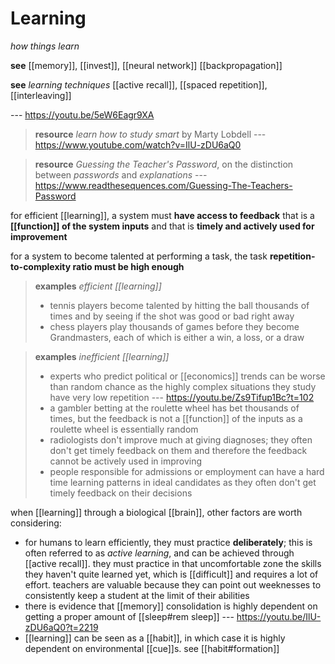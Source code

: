 # Learning

_how things learn_

**see** [[memory]], [[invest]], [[neural network]] [[backpropagation]]

**see** _learning techniques_ [[active recall]], [[spaced repetition]], [[interleaving]]

--- <https://youtu.be/5eW6Eagr9XA>

> **resource** _learn how to study smart_ by Marty Lobdell --- <https://www.youtube.com/watch?v=IlU-zDU6aQ0>

> **resource** _Guessing the Teacher's Password_, on the distinction between _passwords_ and _explanations_ --- <https://www.readthesequences.com/Guessing-The-Teachers-Password>

for efficient [[learning]], a system must **have access to feedback** that is a **[[function]] of the system inputs** and that is **timely and actively used for improvement**

for a system to become talented at performing a task, the task **repetition-to-complexity ratio must be high enough**

> **examples** _efficient [[learning]]_
>
> - tennis players become talented by hitting the ball thousands of times and by seeing if the shot was good or bad right away
> - chess players play thousands of games before they become Grandmasters, each of which is either a win, a loss, or a draw

> **examples** _inefficient [[learning]]_
>
> - experts who predict political or [[economics]] trends can be worse than random chance as the highly complex situations they study have very low repetition --- <https://youtu.be/Zs9Tifup1Bc?t=102>
> - a gambler betting at the roulette wheel has bet thousands of times, but the feedback is not a [[function]] of the inputs as a roulette wheel is essentially random
> - radiologists don't improve much at giving diagnoses; they often don't get timely feedback on them and therefore the feedback cannot be actively used in improving
> - people responsible for admissions or employment can have a hard time learning patterns in ideal candidates as they often don't get timely feedback on their decisions

when [[learning]] through a biological [[brain]], other factors are worth considering:

- for humans to learn efficiently, they must practice **deliberately**; this is often referred to as _active learning_, and can be achieved through [[active recall]]. they must practice in that uncomfortable zone the skills they haven't quite learned yet, which is [[difficult]] and requires a lot of effort. teachers are valuable because they can point out weeknesses to consistently keep a student at the limit of their abilities
- there is evidence that [[memory]] consolidation is highly dependent on getting a proper amount of [[sleep#rem sleep]] --- <https://youtu.be/IlU-zDU6aQ0?t=2219>
- [[learning]] can be seen as a [[habit]], in which case it is highly dependent on environmental [[cue]]s. see [[habit#formation]]
